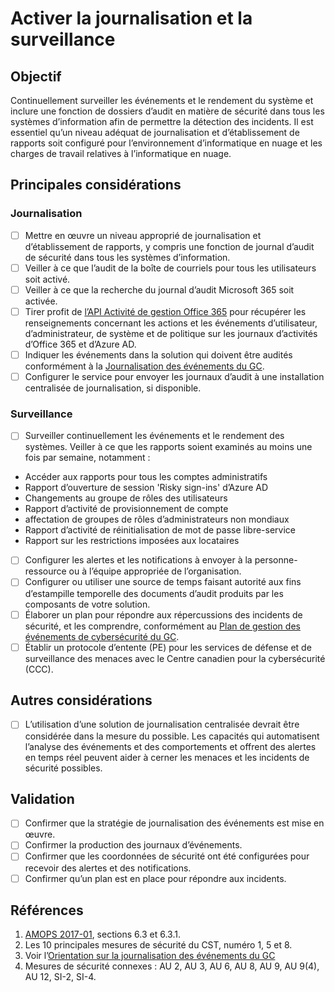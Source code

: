 # Activer la journalisation et la surveillance

## Objectif

Continuellement surveiller les événements et le rendement du système et inclure une fonction de dossiers d’audit en matière de sécurité dans tous les systèmes d’information afin de permettre la détection des incidents. Il est essentiel qu’un niveau adéquat de journalisation et d’établissement de rapports soit configuré pour l’environnement d’informatique en nuage et les charges de travail relatives à l’informatique en nuage.

## Principales considérations

### Journalisation

* [ ] Mettre en œuvre un niveau approprié de journalisation et d’établissement de rapports, y compris une fonction de journal d’audit de sécurité dans tous les systèmes d’information.
* [ ] Veiller à ce que l’audit de la boîte de courriels pour tous les utilisateurs soit activé.
* [ ] Veiller à ce que la recherche du journal d’audit Microsoft 365 soit activée.
* [ ] Tirer profit de [l’API Activité de gestion Office 365](https://docs.microsoft.com/fr-ca/office/office-365-management-api/office-365-management-activity-api-reference) pour récupérer les renseignements concernant les actions et les événements d’utilisateur, d’administrateur, de système et de politique sur les journaux d’activités d’Office 365 et d’Azure AD.
* [ ] Indiquer les événements dans la solution qui doivent être audités conformément à la [Journalisation des événements du GC](https://www.gcpedia.gc.ca/gcwiki/images/e/e3/GC_Event_Logging_Strategy.pdf).
* [ ] Configurer le service pour envoyer les journaux d’audit à une installation centralisée de journalisation, si disponible.

### Surveillance

* [ ] Surveiller continuellement les événements et le rendement des systèmes. Veiller à ce que les rapports soient examinés au moins une fois par semaine, notamment :

* Accéder aux rapports pour tous les comptes administratifs
* Rapport d’ouverture de session 'Risky sign-ins' d’Azure AD
* Changements au groupe de rôles des utilisateurs
* Rapport d’activité de provisionnement de compte
* affectation de groupes de rôles d’administrateurs non mondiaux
* Rapport d’activité de réinitialisation de mot de passe libre-service
* Rapport sur les restrictions imposées aux locataires

* [ ] Configurer les alertes et les notifications à envoyer à la personne-ressource ou à l’équipe appropriée de l’organisation.
* [ ] Configurer ou utiliser une source de temps faisant autorité aux fins d’estampille temporelle des documents d’audit produits par les composants de votre solution.
* [ ] Élaborer un plan pour répondre aux répercussions des incidents de sécurité, et les comprendre, conformément au [Plan de gestion des événements de cybersécurité du GC](https://www.canada.ca/fr/secretariat-conseil-tresor/services/acces-information-protection-reseignements-personnels/gestion-securite-identite/plan-gestion-evenements-cybersecurite-gouvernement-canada.html).
* [ ] Établir un protocole d’entente (PE) pour les services de défense et de surveillance des menaces avec le Centre canadien pour la cybersécurité (CCC).

## Autres considérations

* [ ] L’utilisation d’une solution de journalisation centralisée devrait être considérée dans la mesure du possible. Les capacités qui automatisent l’analyse des événements et des comportements et offrent des alertes en temps réel peuvent aider à cerner les menaces et les incidents de sécurité possibles.

## Validation

* [ ] Confirmer que la stratégie de journalisation des événements est mise en œuvre.
* [ ] Confirmer la production des journaux d’événements.
* [ ] Confirmer que les coordonnées de sécurité ont été configurées pour recevoir des alertes et des notifications.
* [ ] Confirmer qu’un plan est en place pour répondre aux incidents.

## Références

1. [AMOPS 2017-01](https://www.canada.ca/en/treasury-board-secretariat/services/access-information-privacy/security-identity-management/direction-secure-use-commercial-cloud-services-spin.html), sections 6.3 et 6.3.1.
2. Les 10 principales mesures de sécurité du CST, numéro 1, 5 et 8.
3. Voir l’[Orientation sur la journalisation des événements du GC](https://www.gcpedia.gc.ca/gcwiki/images/e/e3/GC_Event_Logging_Strategy.pdf)
4. Mesures de sécurité connexes : AU 2, AU 3, AU 6, AU 8, AU 9, AU 9(4), AU 12, SI-2, SI-4.

